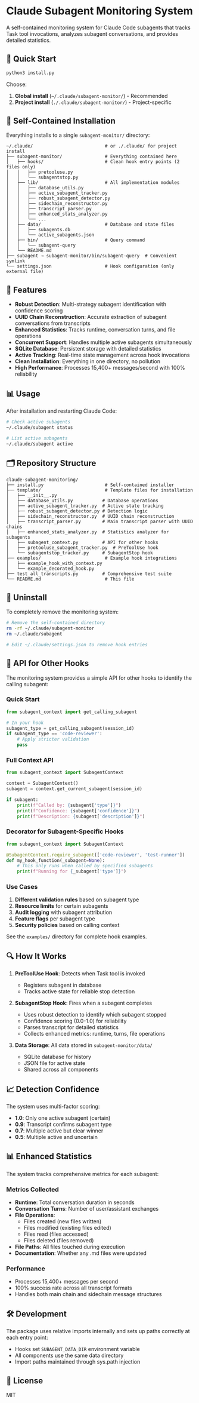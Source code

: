 # Claude Subagent Monitoring System

A self-contained monitoring system for Claude Code subagents that tracks Task tool invocations, analyzes subagent conversations, and provides detailed statistics.

## 🚀 Quick Start

```bash
python3 install.py
```

Choose:
1. **Global install** (`~/.claude/subagent-monitor/`) - Recommended
2. **Project install** (`./.claude/subagent-monitor/`) - Project-specific

## 📁 Self-Contained Installation

Everything installs to a single `subagent-monitor/` directory:

```
~/.claude/                           # or ./.claude/ for project install
├── subagent-monitor/                # Everything contained here
│   ├── hooks/                       # Clean hook entry points (2 files only)
│   │   ├── pretooluse.py
│   │   └── subagentstop.py
│   ├── lib/                         # All implementation modules
│   │   ├── database_utils.py
│   │   ├── active_subagent_tracker.py
│   │   ├── robust_subagent_detector.py
│   │   ├── sidechain_reconstructor.py
│   │   ├── transcript_parser.py
│   │   ├── enhanced_stats_analyzer.py
│   │   └── ...
│   ├── data/                        # Database and state files
│   │   ├── subagents.db
│   │   └── active_subagents.json
│   ├── bin/                         # Query command
│   │   └── subagent-query
│   └── README.md
├── subagent → subagent-monitor/bin/subagent-query  # Convenient symlink
└── settings.json                    # Hook configuration (only external file)
```

## 🔧 Features

- **Robust Detection**: Multi-strategy subagent identification with confidence scoring
- **UUID Chain Reconstruction**: Accurate extraction of subagent conversations from transcripts
- **Enhanced Statistics**: Tracks runtime, conversation turns, and file operations
- **Concurrent Support**: Handles multiple active subagents simultaneously
- **SQLite Database**: Persistent storage with detailed statistics
- **Active Tracking**: Real-time state management across hook invocations
- **Clean Installation**: Everything in one directory, no pollution
- **High Performance**: Processes 15,400+ messages/second with 100% reliability

## 📊 Usage

After installation and restarting Claude Code:

```bash
# Check active subagents
~/.claude/subagent status

# List active subagents
~/.claude/subagent active
```

## 🗂️ Repository Structure

```
claude-subagent-monitoring/
├── install.py                       # Self-contained installer
├── template/                        # Template files for installation
│   ├── __init__.py
│   ├── database_utils.py           # Database operations
│   ├── active_subagent_tracker.py  # Active state tracking
│   ├── robust_subagent_detector.py # Detection logic
│   ├── sidechain_reconstructor.py  # UUID chain reconstruction
│   ├── transcript_parser.py        # Main transcript parser with UUID chains
│   ├── enhanced_stats_analyzer.py  # Statistics analyzer for subagents
│   ├── subagent_context.py         # API for other hooks
│   ├── pretooluse_subagent_tracker.py  # PreToolUse hook
│   └── subagentstop_tracker.py     # SubagentStop hook
├── examples/                        # Example hook integrations
│   ├── example_hook_with_context.py
│   └── example_decorated_hook.py
├── test_all_transcripts.py         # Comprehensive test suite
└── README.md                        # This file
```

## 🧹 Uninstall

To completely remove the monitoring system:

```bash
# Remove the self-contained directory
rm -rf ~/.claude/subagent-monitor
rm ~/.claude/subagent

# Edit ~/.claude/settings.json to remove hook entries
```

## 🔌 API for Other Hooks

The monitoring system provides a simple API for other hooks to identify the calling subagent:

### Quick Start

```python
from subagent_context import get_calling_subagent

# In your hook
subagent_type = get_calling_subagent(session_id)
if subagent_type == 'code-reviewer':
    # Apply stricter validation
    pass
```

### Full Context API

```python
from subagent_context import SubagentContext

context = SubagentContext()
subagent = context.get_current_subagent(session_id)

if subagent:
    print(f"Called by: {subagent['type']}")
    print(f"Confidence: {subagent['confidence']}")
    print(f"Description: {subagent['description']}")
```

### Decorator for Subagent-Specific Hooks

```python
from subagent_context import SubagentContext

@SubagentContext.require_subagent(['code-reviewer', 'test-runner'])
def my_hook_function(_subagent=None):
    # This only runs when called by specified subagents
    print(f"Running for {_subagent['type']}")
```

### Use Cases

1. **Different validation rules** based on subagent type
2. **Resource limits** for certain subagents
3. **Audit logging** with subagent attribution
4. **Feature flags** per subagent type
5. **Security policies** based on calling context

See the `examples/` directory for complete hook examples.

## 🔍 How It Works

1. **PreToolUse Hook**: Detects when Task tool is invoked
   - Registers subagent in database
   - Tracks active state for reliable stop detection

2. **SubagentStop Hook**: Fires when a subagent completes
   - Uses robust detection to identify which subagent stopped
   - Confidence scoring (0.0-1.0) for reliability
   - Parses transcript for detailed statistics
   - Collects enhanced metrics: runtime, turns, file operations

3. **Data Storage**: All data stored in `subagent-monitor/data/`
   - SQLite database for history
   - JSON file for active state
   - Shared across all components

## 📈 Detection Confidence

The system uses multi-factor scoring:
- **1.0**: Only one active subagent (certain)
- **0.9**: Transcript confirms subagent type
- **0.7**: Multiple active but clear winner
- **0.5**: Multiple active and uncertain

## 📊 Enhanced Statistics

The system tracks comprehensive metrics for each subagent:

### Metrics Collected
- **Runtime**: Total conversation duration in seconds
- **Conversation Turns**: Number of user/assistant exchanges
- **File Operations**:
  - Files created (new files written)
  - Files modified (existing files edited)
  - Files read (files accessed)
  - Files deleted (files removed)
- **File Paths**: All files touched during execution
- **Documentation**: Whether any .md files were updated

### Performance
- Processes 15,400+ messages per second
- 100% success rate across all transcript formats
- Handles both main chain and sidechain message structures

## 🛠️ Development

The package uses relative imports internally and sets up paths correctly at each entry point:
- Hooks set `SUBAGENT_DATA_DIR` environment variable
- All components use the same data directory
- Import paths maintained through sys.path injection

## 📝 License

MIT